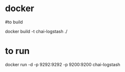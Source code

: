 # docker

#to build

docker build -t chai-logstash ./

# to run 

docker run    -d  -p 9292:9292   -p 9200:9200   chai-logstash

